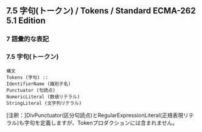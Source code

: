 7.5 字句(トークン) / Tokens / Standard ECMA-262 5.1 Edition
-----------------------------------------------------------

### 7 語彙的な表記

### 7.5 字句(トークン)

    構文
    Tokens (字句) :: 
    IdentifierName (識別子名)
    Punctuator (句読点)
    NumericLiteral (数値リテラル)
    StringLiteral (文字列リテラル)

[注釈：]DivPunctuator(区分句読点)とRegularExpressionLiteral(正規表現リテラル)も字句を定義しますが、Tokenプロダクションには含まれません。
